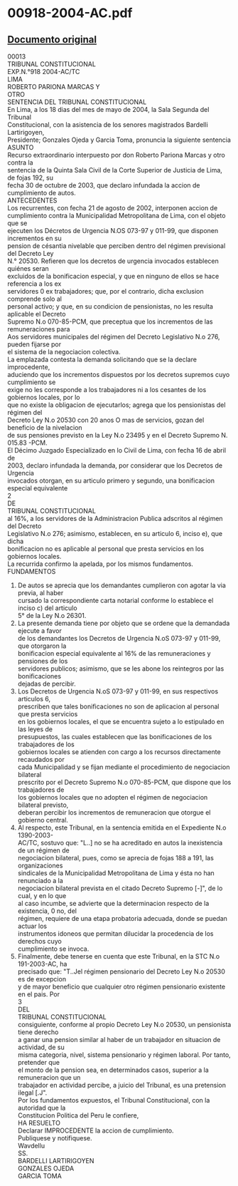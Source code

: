 
00918-2004-AC.pdf
=================
  
[Documento original](https://tc.gob.pe/jurisprudencia/2004/00918-2004-AC.pdf)  
---  
00013  
TRIBUNAL CONSTITUCIONAL  
EXP.N.°918 2004-AC/TC  
LIMA  
ROBERTO PARIONA MARCAS Y  
OTRO  
SENTENCIA DEL TRIBUNAL CONSTITUCIONAL  
En Lima, a los 18 dias del mes de mayo de 2004, la Sala Segunda del Tribunal  
Constitucional, con la asistencia de los senores magistrados Bardelli Lartirigoyen,  
Presidente; Gonzales Ojeda y Garcia Toma, pronuncia la siguiente sentencia  
ASUNTO  
Recurso extraordinario interpuesto por don Roberto Pariona Marcas y otro contra la  
sentencia de la Quinta Sala Civil de la Corte Superior de Justicia de Lima, de fojas 192, su  
fecha 30 de octubre de 2003, que declaro infundada la accion de cumplimiento de autos.  
ANTECEDENTES  
Los recurrentes, con fecha 21 de agosto de 2002, interponen accion de  
cumplimiento contra la Municipalidad Metropolitana de Lima, con el objeto que se  
ejecuten los Décretos de Urgencia N.OS 073-97 y 011-99, que disponen incrementos en su  
pension de césantia nivelable que perciben dentro del régimen previsional del Decreto Ley  
N.° 20530. Refieren que los decretos de urgencia invocados establecen quiénes seran  
excluidos de la bonificacion especial, y que en ninguno de ellos se hace referencia a los ex  
servidores 0 ex trabajadores; que, por el contrario, dicha exclusion comprende solo al  
personal activo; y que, en su condicion de pensionistas, no les resulta aplicable el Decreto  
Supremo N.o 070-85-PCM, que preceptua que los incrementos de las remuneraciones para  
Aos servidores municipales del régimen del Decreto Legislativo N.o 276, pueden fijarse por  
el sistema de la negociacion colectiva.  
La emplazada contesta la demanda solicitando que se la declare improcedente,  
aduciendo que los incrementos dispuestos por los decretos supremos cuyo cumplimiento se  
exige no les corresponde a los trabajadores ni a los cesantes de los gobiernos locales, por lo  
que no existe la obligacion de ejecutarlos; agrega que los pensionistas del régimen del  
Decreto Ley N.o 20530 con 20 anos O mas de servicios, gozan del beneficio de la nivelacion  
de sus pensiones previsto en la Ley N.o 23495 y en el Decreto Supremo N. 015.83 -PCM.  
El Décimo Juzgado Especializado en lo Civil de Lima, con fecha 16 de abril de  
2003, declaro infundada la demanda, por considerar que los Decretos de Urgencia  
invocados otorgan, en su articulo primero y segundo, una bonificacion especial equivalente  
2  
DE  
TRIBUNAL CONSTITUCIONAL  
al 16%, a los servidores de la Administracion Publica adscritos al régimen del Decreto  
Legislativo N.o 276; asimismo, establecen, en su articulo 6, inciso e), que dicha  
bonificacion no es aplicable al personal que presta servicios en los gobiernos locales.  
La recurrida confirmo la apelada, por los mismos fundamentos.  
FUNDAMENTOS  
1. De autos se aprecia que los demandantes cumplieron con agotar la via previa, al haber  
cursado la correspondiente carta notarial conforme lo establece el inciso c) del articulo  
5° de la Ley N.o 26301.  
2. La presente demanda tiene por objeto que se ordene que la demandada ejecute a favor  
de los demandantes los Decretos de Urgencia N.oS 073-97 y 011-99, que otorgaron la  
bonificacion especial equivalente al 16% de las remuneraciones y pensiones de los  
servidores publicos; asimismo, que se les abone los reintegros por las bonificaciones  
dejadas de percibir.  
3. Los Decretos de Urgencia N.oS 073-97 y 011-99, en sus respectivos articulos 6,  
prescriben que tales bonificaciones no son de aplicacion al personal que presta servicios  
en los gobiernos locales, el que se encuentra sujeto a lo estipulado en las leyes de  
presupuestos, las cuales establecen que las bonificaciones de los trabajadores de los  
gobiernos locales se atienden con cargo a los recursos directamente recaudados por  
cada Municipalidad y se fijan mediante el procedimiento de negociacion bilateral  
prescrito por el Decreto Supremo N.o 070-85-PCM, que dispone que los trabajadores de  
los gobiernos locales que no adopten el régimen de negociacion bilateral previsto,  
deberan percibir los incrementos de remuneracion que otorgue el gobierno central.  
4. Al respecto, este Tribunal, en la sentencia emitida en el Expediente N.o 1390-2003-  
AC/TC, sostuvo que: "L..] no se ha acreditado en autos la inexistencia de un régimen de  
negociacion bilateral, pues, como se aprecia de fojas 188 a 191, las organizaciones  
sindicales de la Municipalidad Metropolitana de Lima y ésta no han renunciado a la  
negociacion bilateral prevista en el citado Decreto Supremo [-]", de lo cual, y en lo que  
al caso incumbe, se advierte que la determinacion respecto de la existencia, 0 no, del  
régimen, requiere de una etapa probatoria adecuada, donde se puedan actuar los  
instrumentos idoneos que permitan dilucidar la procedencia de los derechos cuyo  
cumplimiento se invoca.  
5. Finalmente, debe tenerse en cuenta que este Tribunal, en la STC N.o 191-2003-AC, ha  
precisado que: "T..Jel régimen pensionario del Decreto Ley N.o 20530 es de excepcion  
y de mayor beneficio que cualquier otro régimen pensionario existente en el pais. Por  
3  
DEL  
TRIBUNAL CONSTITUCIONAL  
consiguiente, conforme al propio Decreto Ley N.o 20530, un pensionista tiene derecho  
a ganar una pension similar al haber de un trabajador en situacion de actividad, de su  
misma categoria, nivel, sistema pensionario y régimen laboral. Por tanto, pretender que  
el monto de la pension sea, en determinados casos, superior a la remuneracion que un  
trabajador en actividad percibe, a juicio del Tribunal, es una pretension ilegal [.J".  
Por los fundamentos expuestos, el Tribunal Constitucional, con la autoridad que la  
Constitucion Politica del Peru le confiere,  
HA RESUELTO  
Declarar IMPROCEDENTE la accion de cumplimiento.  
Publiquese y notifiquese.  
Wavdellu  
SS.  
BARDELLI LARTIRIGOYEN  
GONZALES OJEDA  
GARCIA TOMA